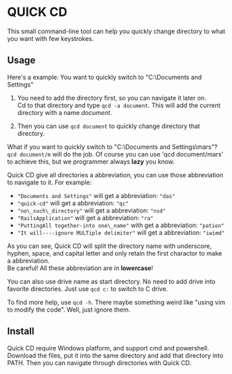 QUICK CD
========

This small command-line tool can help you quickly change directory to what you want with few keystrokes.

## Usage

Here's a example: You want to quickly switch to "C:\Documents and Settings"

1. You need to add the directory first, so you can navigate it later on.  
Cd to that directory and type `qcd -a document`. This will add the current directory with a name _document_.

2. Then you can use `qcd document` to quickly change directory that directory.

What if you want to quickly switch to "C:\Documents and Settings\mars"?  
`qcd document/m` will do the job. Of course you can use 'qcd document/mars' to achieve this, but we programmer always **lazy** you know. 

Quick CD give all directories a abbreviation, you can use those abbreviation to navigate to it. For example:

* `"Documents and Settings"` will get a abbreviation: `"das"` 
* `"quick-cd"` will get a abbreviation: `"qc"`
* `"no\_such\_directory"` will get a abbreviation: `"nsd"`
* `"RailsApplication"` will get a abbreviation: `"ra"`
* `"PuttingAll together-into one\_name"` with get a abbreviation: `"pation"`
* `"It will----ignore MULTiple delimiter"` will get a abbreviation: `"iwimd"`

As you can see, Quick CD will split the directory name with underscore, hyphen, space, and capital letter and only retain the first charactor to make a abbreviation.  
Be careful! All these abbreviation are in **lowercase**!

You can also use drive name as start directory. No need to add drive into favorite directories. Just use `qcd c:` to switch to C drive.

To find more help, use `qcd -h`. There maybe something weird like "using vim to modify the code". Well, just ignore them.

## Install

Quick CD require Windows platform, and support cmd and powershell. Download the files, put it into the same directory and add that directory into PATH. Then you can navigate through directories with Quick CD.
